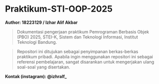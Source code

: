 # Praktikum-STI-OOP-2025

**Author: 18223129 / Izhar Alif Akbar**

> Dokumentasi pengerjaan praktikum Pemrograman Berbasis Objek (PBO) 2025, STEI-K, Sistem dan Teknologi Informasi, Institut Teknologi Bandung.

> Repositori ini ditujukan sebagai penyimpanan berkas-berkas praktikum pribadi. Apabila ingin menggunakan repositori ini sebagai referensi pembelajaran, sangat disarankan untuk mengerjakan ulang soal-soal yang disertakan.

**Kontak (instagram): @izhralf_**
